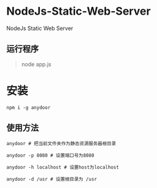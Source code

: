 # NodeJs-Static-Web-Server
NodeJs Static Web Server

## 运行程序
> node app.js


# 安装
```
npm i -g anydoor
```

## 使用方法
```
anydoor # 把当前文件夹作为静态资源服务器根目录

anydoor -p 8080 # 设置端口号为8080

anydoor -h localhost # 设置host为localhost

anydoor -d /usr # 设置根目录为 /usr
```
